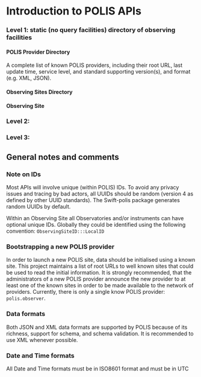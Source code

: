 # Introduction to POLIS APIs

### Level 1: static (no query facilities) directory of observing facilities

#### POLIS Provider Directory
A complete list of known POLIS providers, including their root URL, last update time, service level, and standard supporting version(s), and format (e.g. XML, JSON).

#### Observing Sites Directory

#### Observing Site

### Level 2:

### Level 3: 

## General notes and comments

### Note on IDs

Most APIs will involve unique (within POLIS) IDs. To avoid any privacy issues and tracing by bad actors, all UUIDs should be random (version 4 as defined by other UUID standards). The Swift-polis package generates random UUIDs by default.

Within an Observing Site all Observatories and/or instruments can have optional unique IDs. Globally they could be identified using the following convention: `ObservingSiteID:::LocalID`

### Bootstrapping a new POLIS provider
In order to launch a new POLIS site, data should be initialised using a known site. This project maintains a list of root URLs to well known sites that could be used to read the initial information. It is strongly recommended, that the administrators of a new POLIS provider announce the new provider to at least one of the known sites in order to be made available to the network of providers. Currently, there is only a single know POLIS provider: `polis.observer`.

### Data formats
Both JSON and XML data formats are supported by POLIS because of its richness, support for schema, and schema validation. It is recommended to use XML whenever possible.

### Date and Time formats

All Date and Time formats must be in ISO8601 format and must be in UTC

